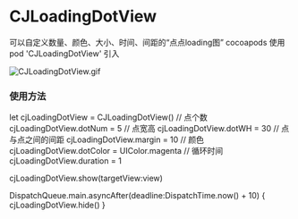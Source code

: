 # CJLoadingDotView
可以自定义数量、颜色、大小、时间、间距的“点点loading图”
cocoapods 使用 pod 'CJLoadingDotView' 引入

![CJLoadingDotView.gif](http://upload-images.jianshu.io/upload_images/1825076-3d0ae92a379cc151.gif?imageMogr2/auto-orient/strip)

### 使用方法
let cjLoadingDotView = CJLoadingDotView()
// 点个数
cjLoadingDotView.dotNum = 5
// 点宽高
cjLoadingDotView.dotWH = 30
// 点与点之间的间距
cjLoadingDotView.margin = 10
// 颜色
cjLoadingDotView.dotColor = UIColor.magenta
// 循环时间
cjLoadingDotView.duration = 1

cjLoadingDotView.show(targetView:view)

DispatchQueue.main.asyncAfter(deadline:DispatchTime.now() + 10) {
    cjLoadingDotView.hide()
}

